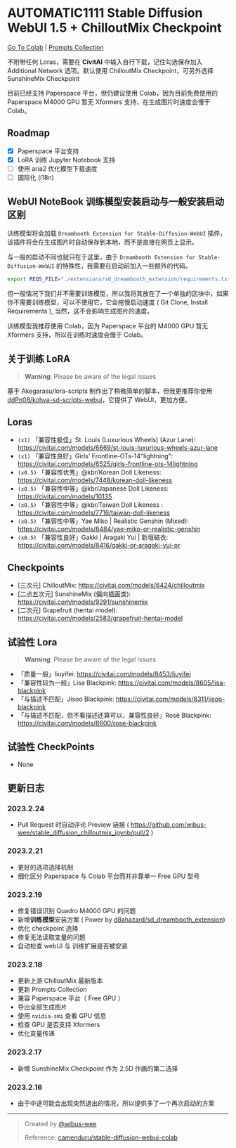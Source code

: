 # AUTOMATIC1111 Stable Diffusion WebUI 1.5 + ChilloutMix Checkpoint

[Go To Colab](https://colab.research.google.com/github/wibus-wee/stable_diffusion_chilloutmix_colab/blob/main/stable_diffusion_1_5_webui.ipynb) | [Prompts Collection](/prompts.md)

不附带任何 Loras，需要在 **CivitAI** 中输入自行下载，记住勾选保存加入 Additional Network 选项。默认使用 ChilloutMix Checkpoint，可另外选择 SunshineMix Checkpoint

目前已经支持 Paperspace 平台，但仍建议使用 Colab，因为目前免费使用的 Paperspace M4000 GPU 暂无 Xformers 支持，在生成图片时速度会慢于 Colab。

## Roadmap

- [x] Paperspace 平台支持
- [x] LoRA 训练 Jupyter Notebook 支持
- [ ] 使用 aria2 优化模型下载速度
- [ ] 国际化 (i18n)

## WebUI NoteBook 训练模型安装启动与一般安装启动区别

训练模型将会加载 `Dreambooth Extension for Stable-Diffusion-WebUI` 插件，该插件将会在生成图片时自动保存到本地，而不是直接在网页上显示。

与一般的启动不同也就只在于这里，由于 `Dreambooth Extension for Stable-Diffusion-WebUI` 的特殊性，我需要在启动前加入一些额外的代码。

```bash
export REQS_FILE="./extensions/sd_dreambooth_extension/requirements.txt"
```

但一般情况下我们并不需要训练模型，所以我将其放在了一个单独的区块中，如果你不需要训练模型，可以不使用它，它会拖慢启动速度 ( Git Clone, Install Requirements ), 当然，这不会影响生成图片的速度。

训练模型我推荐使用 Colab，因为 Paperspace 平台的 M4000 GPU 暂无 Xformers 支持，所以在训练时速度会慢于 Colab。

## 关于训练 LoRA

> **Warning**: Please be aware of the legal issues

基于 Akegarasu/lora-scripts 制作出了稍微简单的脚本，但我更推荐你使用 [ddPn08/kohya-sd-scripts-webui](https://github.com/ddPn08/kohya-sd-scripts-webui)，它提供了 WebUI，更加方便。

## Loras

- `(x1)` 「兼容性极佳」St. Louis (Luxurious Wheels) (Azur Lane): https://civitai.com/models/6669/st-louis-luxurious-wheels-azur-lane
- `(x1)` 「兼容性良好」Girls' Frontline-OTs-14"lightning": https://civitai.com/models/6525/girls-frontline-ots-14lightning
- `(x0.5)` 「兼容性优秀」@kbr/Korean Doll Likeness: https://civitai.com/models/7448/korean-doll-likeness
- `(x0.5)` 「兼容性中等」@kbr/Japanese Doll Likeness: https://civitai.com/models/10135
- `(x0.5)` 「兼容性中等」@kbr/Taiwan Doll Likeness  : https://civitai.com/models/7716/taiwan-doll-likeness
- `(x0.5)` 「兼容性中等」Yae Miko | Realistic Genshin (Mixed): https://civitai.com/models/8484/yae-miko-or-realistic-genshin
- `(x0.5)` 「兼容性良好」Gakki | Aragaki Yui | 新垣結衣: https://civitai.com/models/8416/gakki-or-aragaki-yui-or

## Checkpoints

- [三次元] ChilloutMix: https://civitai.com/models/6424/chilloutmix
- [二点五次元] SunshineMix (偏向插画类): https://civitai.com/models/9291/sunshinemix
- [二次元] Grapefruit (hentai model): https://civitai.com/models/2583/grapefruit-hentai-model

## 试验性 Lora

> **Warning**: Please be aware of the legal issues

- 「质量一般」liuyifei: https://civitai.com/models/8453/liuyifei
- 「兼容性较为一般」Lisa Blackpink: https://civitai.com/models/8605/lisa-blackpink
- 「与描述不匹配」Jisoo Blackpink: https://civitai.com/models/8311/jisoo-blackpink
- 「与描述不匹配，但不看描述还算可以，兼容性良好」Rosè Blackpink: https://civitai.com/models/8600/rose-blackpink

## 试验性 CheckPoints

- None

## 更新日志

### 2023.2.24

- Pull Request 时自动评论 Preview 链接 ( https://github.com/wibus-wee/stable_diffusion_chilloutmix_ipynb/pull/2 )

### 2023.2.21

- 更好的选项选择机制
- 细化区分 Paperspace 与 Colab 平台而并非靠单一 Free GPU 型号

### 2023.2.19

- 修复错误识别 Quadro M4000 GPU 的问题
- 新增**训练模型**安装方案 ( Power by [d8ahazard/sd_dreambooth_extension](https://github.com/d8ahazard/sd_dreambooth_extension))
- 优化 checkpoint 选择
- 修复无法读取变量的问题
- 自动检查 webUI 与 训练扩展是否被安装

### 2023.2.18

- 更新上游 ChilloutMix 最新版本
- 更新 Prompts Collection
- 兼容 Paperspace 平台（ Free GPU ）
- 导出全部生成图片
- 使用 `nvidia-smi` 查看 GPU 信息
- 检查 GPU 是否支持 Xformers
- 优化变量传递

### 2023.2.17

- 新增 SunshineMix Checkpoint 作为 2.5D 作画的第二选择

### 2023.2.16

- 由于中途可能会出现突然退出的情况，所以提供多了一个再次启动的方案

---

> Created by [@wibus-wee](https://github.com/wibus-wee)
>
> Reference: [camenduru/stable-diffusion-webui-colab](https://github.com/camenduru/stable-diffusion-webui-colab)
